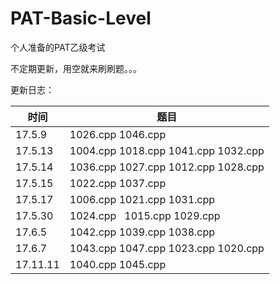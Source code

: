 # PAT-Basic-Level
个人准备的PAT乙级考试

不定期更新，用空就来刷刷题。。。

更新日志：

时间 | 题目
-----|----
17.5.9|1026.cpp  1046.cpp
17.5.13|1004.cpp  1018.cpp  1041.cpp  1032.cpp
17.5.14|1036.cpp  1027.cpp  1012.cpp  1028.cpp
17.5.15|1022.cpp  1037.cpp
17.5.17|1006.cpp  1021.cpp  1031.cpp
17.5.30|1024.cpp   1015.cpp  1029.cpp
17.6.5|1042.cpp 1039.cpp  1038.cpp
17.6.7|1043.cpp 1047.cpp 1023.cpp 1020.cpp
17.11.11|1040.cpp 1045.cpp
